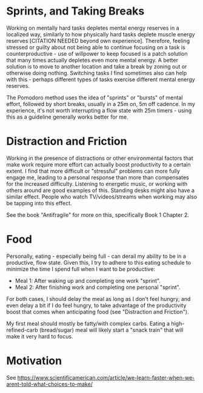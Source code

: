 # Sprints, and Taking Breaks

Working on mentally hard tasks depletes mental energy reserves in a localized
way, similarly to how physically hard tasks deplete muscle energy reserves
[CITATION NEEDED beyond own experience].  Therefore, feeling stressed or guilty
about not being able to continue focusing on a task is counterproductive - use
of willpower to keep focused is a patch solution that many times actually
depletes even more mental energy.  A better solution is to move to another
location and take a break by zoning out or otherwise doing nothing.  Switching
tasks I find sometimes also can help with this - perhaps different types of
tasks exercise different mental energy reserves.  

The Pomodoro method uses the idea of "sprints" or "bursts" of mental effort,
followed by short breaks, usually in a 25m on, 5m off cadence.  In my
experience, it's not worth interrupting a flow state with 25m timers - using
this as a guideline generally works better for me.


# Distraction and Friction

Working in the presence of distractions or other environmental factors that
make work require more effort can actually boost productivity to a certain
extent.  I find that more difficult or "stressful" problems can more fully
engage me, leading to a personal response than more than compensates for the
increased difficulty.  Listening to energetic music, or working with others
around are good examples of this.  Standing desks might also have a similar
effect.  People who watch TV/videos/streams when working may also be tapping
into this effect.

See the book "Antifragile" for more on this, specifically Book 1 Chapter 2.


# Food

Personally, eating - especially being full - can derail my ability to be in a
productive, flow state.  Given this, I try to adhere to this eating schedule to
minimize the time I spend full when I want to be productive:

 - Meal 1: After waking up and completing one work "sprint".
 - Meal 2: After finishing work and completing one personal "sprint".

For both cases, I should delay the meal as long as I don't feel hungry, and
even delay a bit if I do feel hungry, to take advantage of the productivity
boost that comes when anticipating food (see "Distraction and Friction").

My first meal should mostly be fatty/with complex carbs.  Eating a
high-refined-carb (bread/sugar) meal will likely start a "snack train" that
will make it very hard to focus.

# Motivation

See https://www.scientificamerican.com/article/we-learn-faster-when-we-arent-told-what-choices-to-make/
